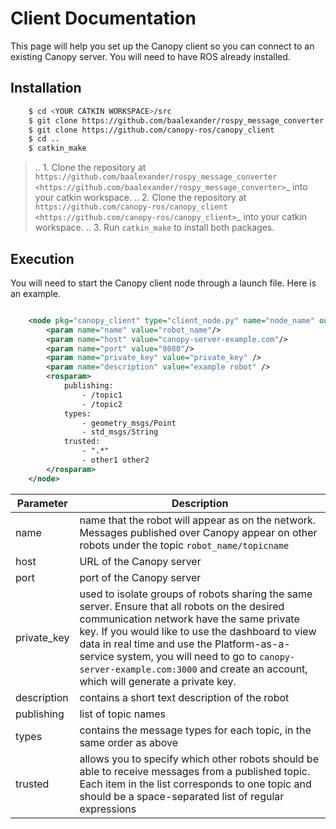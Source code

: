 Client Documentation
====================

This page will help you set up the Canopy client so you can connect to an existing Canopy server. You will need to have ROS already installed.

Installation
------------

```bash
    $ cd <YOUR CATKIN WORKSPACE>/src
    $ git clone https://github.com/baalexander/rospy_message_converter
    $ git clone https://github.com/canopy-ros/canopy_client
    $ cd ..
    $ catkin_make
```

> .. 1. Clone the repository at `https://github.com/baalexander/rospy_message_converter <https://github.com/baalexander/rospy_message_converter>`_ into your catkin workspace.
> .. 2. Clone the repository at `https://github.com/canopy-ros/canopy_client <https://github.com/canopy-ros/canopy_client>`_ into your catkin workspace.
> .. 3. Run ``catkin_make`` to install both packages.

Execution
---------

You will need to start the Canopy client node through a launch file. Here is an example.

```xml

	<node pkg="canopy_client" type="client_node.py" name="node_name" output="screen">
		<param name="name" value="robot_name"/>
		<param name="host" value="canopy-server-example.com"/>
		<param name="port" value="8080"/>
		<param name="private_key" value="private_key" />
		<param name="description" value="example robot" />
		<rosparam>
			publishing:
				- /topic1
				- /topic2
			types:
				- geometry_msgs/Point
				- std_msgs/String
			trusted:
				- ".*"
				- other1 other2
		</rosparam>
	</node>
```

| Parameter    | Description                                                                                                                                                                                                                                                                                                                                                                   |
| ------------ | ----------------------------------------------------------------------------------------------------------------------------------------------------------------------------------------------------------------------------------------------------------------------------------------------------------------------------------------------------------------------------- |
| name         | name that the robot will appear as on the network. Messages published over Canopy appear on other robots under the topic `robot_name/topicname`                                                                                                                                                                                                                               |
| host         | URL of the Canopy server                                                                                                                                                                                                                                                                                                                                                      |
| port         | port of the Canopy server                                                                                                                                                                                                                                                                                                                                                     |
| private_key  | used to isolate groups of robots sharing the same server. Ensure that all robots on the desired communication network have the same private key. If you would like to use the dashboard to view data in real time and use the Platform-as-a-service system, you will need to go to `canopy-server-example.com:3000` and create an account, which will generate a private key. |
| description  | contains a short text description of the robot                                                                                                                                                                                                                                                                                                                                |
| publishing   | list of topic names                                                                                                                                                                                                                                                                                                                                                           |
| types        | contains the message types for each topic, in the same order as above                                                                                                                                                                                                                                                                                                         |
| trusted      | allows you to specify which other robots should be able to receive messages from a published topic. Each item in the list corresponds to one topic and should be a space-separated list of regular expressions
